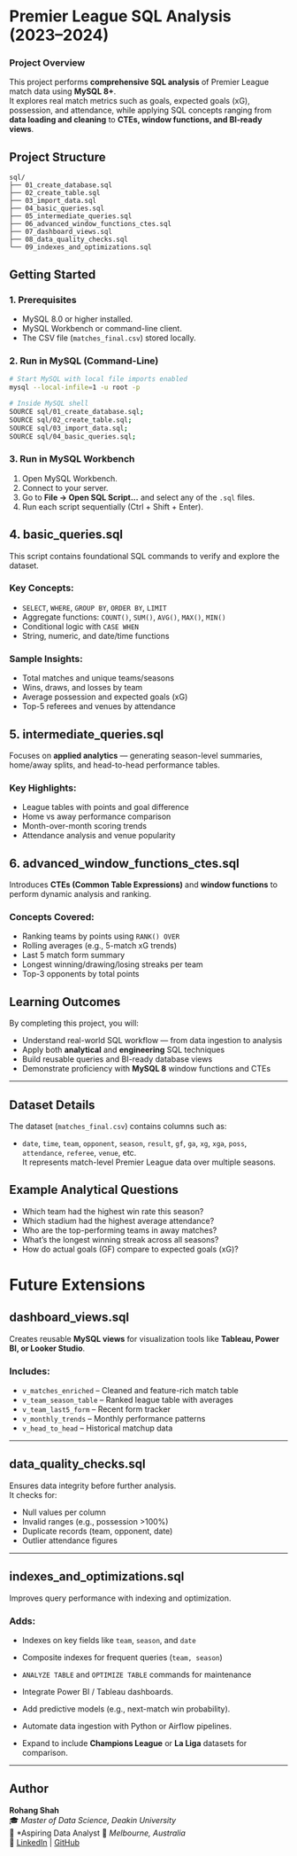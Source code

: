 #  Premier League SQL Analysis (2023–2024)

###  **Project Overview**
This project performs **comprehensive SQL analysis** of Premier League match data using **MySQL 8+**.  
It explores real match metrics such as goals, expected goals (xG), possession, and attendance, while applying SQL concepts ranging from **data loading and cleaning** to **CTEs, window functions, and BI-ready views**.



##  **Project Structure**

```
sql/
├── 01_create_database.sql
├── 02_create_table.sql
├── 03_import_data.sql
├── 04_basic_queries.sql
├── 05_intermediate_queries.sql
├── 06_advanced_window_functions_ctes.sql
├── 07_dashboard_views.sql
├── 08_data_quality_checks.sql
└── 09_indexes_and_optimizations.sql
```



##  **Getting Started**

###  1. Prerequisites
- MySQL 8.0 or higher installed.
- MySQL Workbench or command-line client.
- The CSV file (`matches_final.csv`) stored locally.

###  2. Run in MySQL (Command-Line)

```bash
# Start MySQL with local file imports enabled
mysql --local-infile=1 -u root -p

# Inside MySQL shell
SOURCE sql/01_create_database.sql;
SOURCE sql/02_create_table.sql;
SOURCE sql/03_import_data.sql;
SOURCE sql/04_basic_queries.sql;
```

###  3. Run in MySQL Workbench
1. Open MySQL Workbench.
2. Connect to your server.
3. Go to **File → Open SQL Script...** and select any of the `.sql` files.
4. Run each script sequentially (Ctrl + Shift + Enter).



##   4. basic_queries.sql
This script contains foundational SQL commands to verify and explore the dataset.

###  Key Concepts:
- `SELECT`, `WHERE`, `GROUP BY`, `ORDER BY`, `LIMIT`
- Aggregate functions: `COUNT()`, `SUM()`, `AVG()`, `MAX()`, `MIN()`
- Conditional logic with `CASE WHEN`
- String, numeric, and date/time functions  

###  Sample Insights:
- Total matches and unique teams/seasons  
- Wins, draws, and losses by team  
- Average possession and expected goals (xG)  
- Top-5 referees and venues by attendance  



##   5. intermediate_queries.sql
Focuses on **applied analytics** — generating season-level summaries, home/away splits, and head-to-head performance tables.

###  Key Highlights:
- League tables with points and goal difference  
- Home vs away performance comparison  
- Month-over-month scoring trends  
- Attendance analysis and venue popularity  



##   6. advanced_window_functions_ctes.sql
Introduces **CTEs (Common Table Expressions)** and **window functions** to perform dynamic analysis and ranking.

###  Concepts Covered:
- Ranking teams by points using `RANK() OVER`  
- Rolling averages (e.g., 5-match xG trends)  
- Last 5 match form summary  
- Longest winning/drawing/losing streaks per team  
- Top-3 opponents by total points  



##  Learning Outcomes
By completing this project, you will:
- Understand real-world SQL workflow — from data ingestion to analysis  
- Apply both **analytical** and **engineering** SQL techniques  
- Build reusable queries and BI-ready database views  
- Demonstrate proficiency with **MySQL 8** window functions and CTEs  
---

##  Dataset Details
The dataset (`matches_final.csv`) contains columns such as:
- `date`, `time`, `team`, `opponent`, `season`, `result`, `gf`, `ga`, `xg`, `xga`, `poss`, `attendance`, `referee`, `venue`, etc.  
It represents match-level Premier League data over multiple seasons.



##  Example Analytical Questions
- Which team had the highest win rate this season?  
- Which stadium had the highest average attendance?  
- Who are the top-performing teams in away matches?  
- What’s the longest winning streak across all seasons?  
- How do actual goals (GF) compare to expected goals (xG)?  



#  Future Extensions

##   dashboard_views.sql
Creates reusable **MySQL views** for visualization tools like **Tableau, Power BI, or Looker Studio**.

### Includes:
- `v_matches_enriched` – Cleaned and feature-rich match table  
- `v_team_season_table` – Ranked league table with averages  
- `v_team_last5_form` – Recent form tracker  
- `v_monthly_trends` – Monthly performance patterns  
- `v_head_to_head` – Historical matchup data  

---

##   data_quality_checks.sql
Ensures data integrity before further analysis.  
It checks for:
- Null values per column  
- Invalid ranges (e.g., possession >100%)  
- Duplicate records (team, opponent, date)  
- Outlier attendance figures  

---

##   indexes_and_optimizations.sql
Improves query performance with indexing and optimization.

### Adds:
- Indexes on key fields like `team`, `season`, and `date`  
- Composite indexes for frequent queries (`team, season`)  
- `ANALYZE TABLE` and `OPTIMIZE TABLE` commands for maintenance  

- Integrate Power BI / Tableau dashboards.  
- Add predictive models (e.g., next-match win probability).  
- Automate data ingestion with Python or Airflow pipelines.  
- Expand to include **Champions League** or **La Liga** datasets for comparison.

---

##  **Author**
**Rohang Shah**  
🎓 *Master of Data Science, Deakin University*  
💼 *Aspiring Data Analyst 
📍 *Melbourne, Australia*  
🔗 [LinkedIn](https://www.linkedin.com/in/rohang-shah) | [GitHub](https://github.com/rohang-7)
